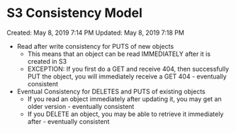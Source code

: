 # S3 Consistency Model

Created: May 8, 2019 7:14 PM
Updated: May 8, 2019 7:18 PM

- Read after write consistency for PUTS of new objects
    - This means that an object can be read IMMEDIATELY after it is created in S3
    - EXCEPTION: If you first do a GET and receive 404, then successfully PUT the object, you will immediately receive a GET 404 - eventually consistent
- Eventual Consistency for DELETES and PUTS of existing objects
    - If you read an object immediately after updating it, you may get an older version - eventually consistent
    - If you DELETE an object, you may be able to retrieve it immediately after - eventually consistent